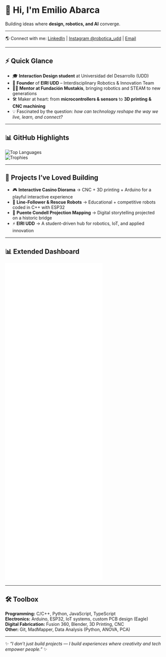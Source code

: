 # 👋 Hi, I'm Emilio Abarca  
Building ideas where **design, robotics, and AI** converge.  

---

🌎 Connect with me: [LinkedIn](https://www.linkedin.com/in/tu-perfil) | [Instagram @robotica_udd](https://instagram.com/robotica_udd) | [Email](mailto:tuemail@correo.com)

---

## ⚡ Quick Glance  
- 🎓 **Interaction Design student** at Universidad del Desarrollo (UDD)  
- 🤖 **Founder** of **EIRI UDD** – Interdisciplinary Robotics & Innovation Team  
- 👨‍🏫 **Mentor at Fundación Mustakis**, bringing robotics and STEAM to new generations  
- 🛠️ Maker at heart: from **microcontrollers & sensors** to **3D printing & CNC machining**  
- 💡 Fascinated by the question: *how can technology reshape the way we live, learn, and connect?*  

---

## 📊 GitHub Highlights  
![Top Languages](https://github-readme-stats.vercel.app/api/top-langs?username=eeminionn&layout=compact&theme=tokyonight)  
![Trophies](https://github-profile-trophy.vercel.app/?username=eeminionn&theme=algolia&no-frame=true)

---

## 🚀 Projects I’ve Loved Building  
- 🎮 **Interactive Casino Diorama** → CNC + 3D printing + Arduino for a playful interactive experience  
- 🤖 **Line-Follower & Rescue Robots** → Educational + competitive robots coded in C++ with ESP32  
- 🌉 **Puente Condell Projection Mapping** → Digital storytelling projected on a historic bridge  
- ⚡ **EIRI UDD** → A student-driven hub for robotics, IoT, and applied innovation  

---

## 📊 Extended Dashboard  
<img src="./metrics.svg" alt="GitHub Metrics Dashboard" />

---

## 🛠️ Toolbox  
**Programming:** C/C++, Python, JavaScript, TypeScript  
**Electronics:** Arduino, ESP32, IoT systems, custom PCB design (Eagle)  
**Digital Fabrication:** Fusion 360, Blender, 3D Printing, CNC  
**Other:** Git, MadMapper, Data Analysis (Python, ANOVA, PCA)  

---

✨ *“I don’t just build projects — I build experiences where creativity and tech empower people.”* ✨
